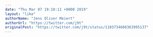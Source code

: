 ```yaml
---
date: "Thu Mar 07 19:10:11 +0000 2019"
layout: "like"
authorName: "Jens Oliver Meiert"
authorUrl: "https://twitter.com/j9t"
originalPost: "https://twitter.com/j9t/status/1103734608363995137"
---
```

